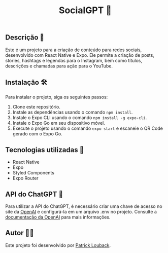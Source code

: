 <!DOCTYPE html>
<html>
  <head>
    <meta charset="UTF-8">
  </head>
  <body>
    <header>
      <h1>SocialGPT 📱</h1>
    </header>
    <main>
      <h2>Descrição 📝</h2>
      <p>Este é um projeto para a criação de conteúdo para redes sociais, desenvolvido com React Native e Expo. Ele permite a criação de posts, stories, hashtags e legendas para o Instagram, bem como títulos, descrições e chamadas para ação para o YouTube.</p>
      <h2>Instalação 🛠️</h2>
      <p>Para instalar o projeto, siga os seguintes passos:</p>
      <ol>
        <li>Clone este repositório.</li>
        <li>Instale as dependências usando o comando <code>npm install</code>.</li>
        <li>Instale o Expo CLI usando o comando <code>npm install -g expo-cli</code>.</li>
        <li>Instale o Expo Go em seu dispositivo móvel.</li>
        <li>Execute o projeto usando o comando <code>expo start</code> e escaneie o QR Code gerado com o Expo Go.</li>
      </ol>
      <h2>Tecnologias utilizadas 🚀</h2>
      <ul>
        <li>React Native</li>
        <li>Expo</li>
        <li>Styled Components</li>
        <li>Expo Router</li>
      </ul>
      <h2>API do ChatGPT 🔑</h2>
      <p>Para utilizar a API do ChatGPT, é necessário criar uma chave de acesso no site da <a href="https://beta.openai.com/">OpenAI</a> e configurá-la em um arquivo .env no projeto. Consulte a <a href="https://beta.openai.com/docs/authentication/">documentação da OpenAI</a> para mais informações.</p>
      <h2>Autor 👨‍💻</h2>
      <p>Este projeto foi desenvolvido por <a href="https://github.com/patricklouback">Patrick Louback</a>.</p>
    </main>
  </body>
</html>

